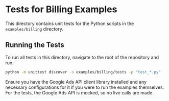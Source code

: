 # Tests for Billing Examples

This directory contains unit tests for the Python scripts in the `examples/billing` directory.

## Running the Tests

To run all tests in this directory, navigate to the root of the repository and run:

```bash
python -m unittest discover -s examples/billing/tests -p "test_*.py"
```

Ensure you have the Google Ads API client library installed and any necessary configurations for it if you were to run the examples themselves. For the tests, the Google Ads API is mocked, so no live calls are made.
